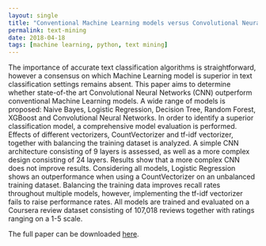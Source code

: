 ```yaml
---
layout: single
title: "Conventional Machine Learning models versus Convolutional Neural Networks in a multi-class text classification problem"
permalink: text-mining
date: 2018-04-18
tags: [machine learning, python, text mining]
---
```


The importance of accurate text classification algorithms is straightforward, 
however a consensus on which Machine Learning model is superior in text classification settings remains absent. 
This paper aims to determine whether state-of-the art Convolutional Neural Networks (CNN) outperform conventional 
Machine Learning models. A wide range of models is proposed: Naive Bayes, Logistic Regression, Decision Tree, 
Random Forest, XGBoost and Convolutional Neural Networks. In order to identify a superior classification model, 
a comprehensive model evaluation is performed. Effects of different vectorizers, CountVectorizer and tf-idf vectorizer, 
together with balancing the training dataset is analyzed. A simple CNN architecture consisting of 9 layers is assessed, 
as well as a more complex design consisting of 24 layers. Results show that a more complex CNN does not improve results. 
Considering all models, Logistic Regression shows an outperformance when using a CountVectorizer on an unbalanced training 
dataset. Balancing the training data improves recall rates throughout multiple models, however, implementing the tf-idf 
vectorizer fails to raise performance rates. All models are trained and evaluated on a Coursera review dataset consisting of 
107,018 reviews together with ratings ranging on a 1-5 scale.

The full paper can be downloaded [here](https://github.com/Thijsq/MSc-Statistics-and-Machine-Learning-LiU/blob/master/Text%20Mining/Project/732A92-2019-PRA1-thiqu264.pdf).

